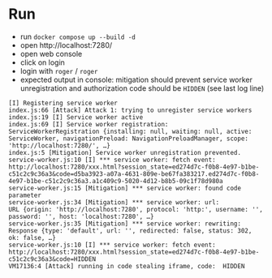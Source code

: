 # Run
* run `docker compose up --build -d`
* open http://localhost:7280/
* open web console
* click on login
* login with `roger` / `roger`
* expected output in console: mitigation should prevent service worker unregistration and authorization code should be `HIDDEN` (see last log line)
```
[I] Registering service worker
index.js:66 [Attack] Attack 1: trying to unregister service workers
index.js:19 [I] Service worker active
index.js:69 [I] Service worker registration:  ServiceWorkerRegistration {installing: null, waiting: null, active: ServiceWorker, navigationPreload: NavigationPreloadManager, scope: 'http://localhost:7280/', …}
index.js:5 [Mitigation] Service worker unregistration prevented.
service-worker.js:10 [I] *** service worker: fetch event:  http://localhost:7280/xxx.html?session_state=ed274d7c-f0b8-4e97-b1be-c51c2c9c36a3&code=d5ba3923-a07a-4631-809e-be67fa383217.ed274d7c-f0b8-4e97-b1be-c51c2c9c36a3.a1c409c9-5020-4d12-b8b5-09c1f78d980a
service-worker.js:15 [Mitigation] *** service worker: found code parameter
service-worker.js:34 [Mitigation] *** service worker: url:  URL {origin: 'http://localhost:7280', protocol: 'http:', username: '', password: '', host: 'localhost:7280', …}
service-worker.js:35 [Mitigation] *** service worker: rewriting:  Response {type: 'default', url: '', redirected: false, status: 302, ok: false, …}
service-worker.js:10 [I] *** service worker: fetch event:  http://localhost:7280/xxx.html?session_state=ed274d7c-f0b8-4e97-b1be-c51c2c9c36a3&code=HIDDEN
VM17136:4 [Attack] running in code stealing iframe, code:  HIDDEN
```